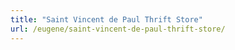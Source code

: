 ```yaml
---
title: "Saint Vincent de Paul Thrift Store"
url: /eugene/saint-vincent-de-paul-thrift-store/
---
```

